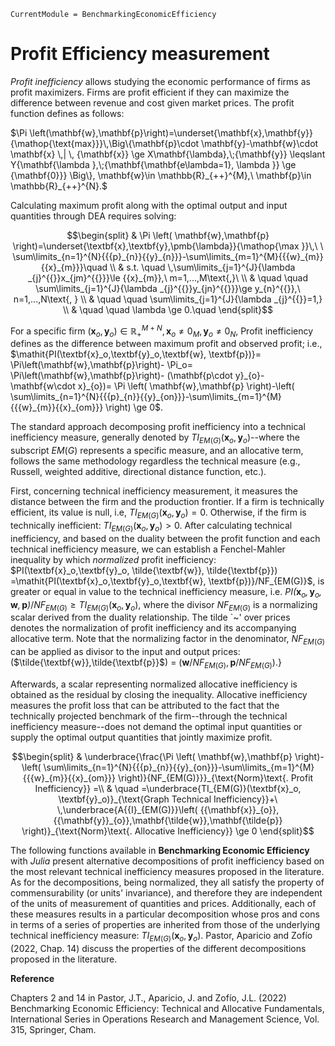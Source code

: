 ```@meta
CurrentModule = BenchmarkingEconomicEfficiency
```

# Profit Efficiency measurement

*Profit inefficiency* allows studying the economic performance of
firms as profit maximizers. Firms are profit efficient
if they can maximize the difference between revenue and cost given market
prices. The profit function defines as follows:

$\Pi \left(\mathbf{w},\mathbf{p}\right)=\underset{\mathbf{x},\mathbf{y}}{\mathop{\text{max}}}\,\Big\{\mathbf{p}\cdot \mathbf{y}-\mathbf{w}\cdot \mathbf{x}
\,| \, {\mathbf{x}} \ge X\mathbf{\lambda},\;{\mathbf{y}} \leqslant
Y{\mathbf{\lambda },\;{\mathbf{\mathbf{e\lambda=1}, \lambda }}
	\ge {\mathbf{0}}} \Big\}, \mathbf{w}\in \mathbb{R}_{++}^{M},\ \mathbf{p}\in \mathbb{R}_{++}^{N}.$ 

Calculating maximum profit along with the optimal output and input quantities through DEA requires solving:

```math
\begin{split}
	& \Pi \left( \mathbf{w},\mathbf{p} \right)=\underset{\textbf{x},\textbf{y},\pmb{\lambda}}{\mathop{\max }}\,\ \ \sum\limits_{n=1}^{N}{{{p}_{n}}{{y}_{n}}}-\sum\limits_{m=1}^{M}{{{w}_{m}}{{x}_{m}}}\quad  \\ 
	& s.t. \quad \,\sum\limits_{j=1}^{J}{\lambda _{j}^{{}}x_{jm}^{{}}}\le {{x}_{m}},\ m=1,...,M\text{,}\  \\ 
	& \quad \quad \sum\limits_{j=1}^{J}{\lambda _{j}^{{}}y_{jn}^{{}}}\ge y_{n}^{{}},\ n=1,...,N\text{, } \\ 
	& \quad \quad \sum\limits_{j=1}^{J}{\lambda _{j}^{{}}=1,} \\ 
	& \quad \quad \lambda \ge 0.\quad   
\end{split}
```

For a specific firm  $\left( \textbf{x}_{o}^{{}},\textbf{y}_{o}^{{}} \right)\in \mathbb{R}_{+}^{M+N}, \textbf{x}_{o}^{{}}\ne {{0}_{M}},\textbf{y}_{o}^{{}}\ne {{0}_{N}}$, Profit inefficiency defines as the difference between maximum profit and observed profit; i.e., $\mathit{PI(\textbf{x}_o,\textbf{y}_o,\textbf{w}, \textbf{p})}= \Pi\left(\mathbf{w},\mathbf{p}\right)-
\Pi_o= \Pi\left(\mathbf{w},\mathbf{p}\right)- (\mathbf{p\cdot y}_{o}-\mathbf{w\cdot x}_{o})= \Pi \left( \mathbf{w},\mathbf{p} \right)-\left( \sum\limits_{n=1}^{N}{{{p}_{n}}{{y}_{on}}}-\sum\limits_{m=1}^{M}{{{w}_{m}}{{x}_{om}}} \right) \ge 0$. 

The standard approach decomposing profit inefficiency into a technical inefficiency measure, generally denoted by $TI_{EM(G)}(\textbf{x}_o, \textbf{y}_o)$--where the subscript $EM(G)$ represents a specific measure, and an allocative term, follows the same methodology regardless the technical measure (e.g., Russell, weighted additive, directional distance function, etc.). 

First, concerning technical inefficiency measurement, it measures the distance between the firm and the production frontier. If a firm is technically efficient, its value is null, i.e, $TI_{EM(G)}(\textbf{x}_o, \textbf{y}_o)=0$. Otherwise, if the firm is technically inefficient: $TI_{EM(G)}(\textbf{x}_o, \textbf{y}_o)>0$. After calculating technical inefficiency, and based on the duality between the profit function and each technical inefficiency measure, we can establish a Fenchel-Mahler inequality by which *normalized* profit inefficiency: $PI(\textbf{x}_o,\textbf{y}_o, \tilde{\textbf{w}}, \tilde{\textbf{p}}) =\mathit{PI(\textbf{x}_o,\textbf{y}_o,\textbf{w}, \textbf{p})}/NF_{EM(G)}$, is greater or equal in value to the technical inefficiency measure, i.e. $\mathit{ PI(\textbf{x}_o,\textbf{y}_o,\textbf{w}, \textbf{p})}/NF_{EM(G)} \ge TI_{EM(G)}(\textbf{x}_o, \textbf{y}_o)$, where the divisor $NF_{EM(G)}$ is a normalizing scalar derived from the duality relationship. The tilde `~' over prices denotes the normalization of profit inefficiency and its accompanying allocative term. Note that the normalizing factor in the denominator, $NF_{EM(G)}$ can be applied as divisor to the input and output prices:  ($\tilde{\textbf{w}},\tilde{\textbf{p}}$) = ($\textbf{w}/NF_{EM(G)},\textbf{p}/NF_{EM(G)}$).} 

Afterwards, a scalar representing normalized allocative inefficiency is obtained as the residual by closing the inequality.  Allocative inefficiency measures the profit loss that can be attributed to the fact that the technically projected benchmark of the firm--through the technical inefficiency measure--does not demand the optimal input quantities or supply the optimal output quantities that jointly maximize profit. 

```math
\begin{split}
& \underbrace{\frac{\Pi \left( \mathbf{w},\mathbf{p} \right)-\left( \sum\limits_{n=1}^{N}{{{p}_{n}}{{y}_{on}}}-\sum\limits_{m=1}^{M}{{{w}_{m}}{{x}_{om}}} \right)}{NF_{EM(G)}}}_{\text{Norm}\text{. Profit Inefficiency}} =\\ 
& \quad =\underbrace{TI_{EM(G)}(\textbf{x}_o, \textbf{y}_o)}_{\text{Graph Technical Inefficiency}}+\ \,\underbrace{A{{I}_{EM(G)}}\left( {{\mathbf{x}}_{o}},{{\mathbf{y}}_{o}},\mathbf{\tilde{w}},\mathbf{\tilde{p}} \right)}_{\text{Norm}\text{. Allocative Inefficiency}} \ge 0
\end{split}
```

The following functions available in **Benchmarking Economic Efficiency** with *Julia* present alternative decompositions of profit inefficiency based on the most relevant technical inefficiency measures proposed in the literature. As for the decompositions, being normalized, they all satisfy the property of commensurability (or units' invariance), and therefore they are independent of the units of measurement of quantities and prices. Additionally, each of these measures results in a particular decomposition whose pros and cons in terms of a series of properties are inherited from those of the underlying technical inefficiency measure: $TI_{EM(G)}(\textbf{x}_o, \textbf{y}_o)$. Pastor, Aparicio and Zofío (2022, Chap. 14) discuss the properties of the different decompositions proposed in the literature. 

**Reference**

Chapters 2 and 14 in Pastor, J.T., Aparicio, J. and Zofío, J.L. (2022) Benchmarking Economic Efficiency: Technical and Allocative Fundamentals, International Series in Operations Research and Management Science, Vol. 315,  Springer, Cham. 
